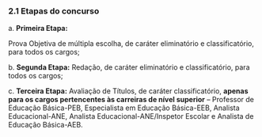<h3>2.1 Etapas do concurso</h3>

a. <strong>Primeira Etapa:</strong>

Prova Objetiva de múltipla escolha, de caráter eliminatório e classificatório, para todos os cargos;

b. <strong>Segunda Etapa:</strong>
    Redação, de caráter eliminatório e classificatório, para todos os cargos;

c. <strong>Terceira Etapa:</strong>
            Avaliação de Títulos, de caráter classificatório, <strong>apenas para os cargos
            pertencentes às carreiras de nível superior</strong> – Professor de Educação Básica-PEB, Especialista em
            Educação Básica-EEB, Analista Educacional-ANE, Analista Educacional-ANE/Inspetor Escolar e
            Analista de Educação Básica-AEB.